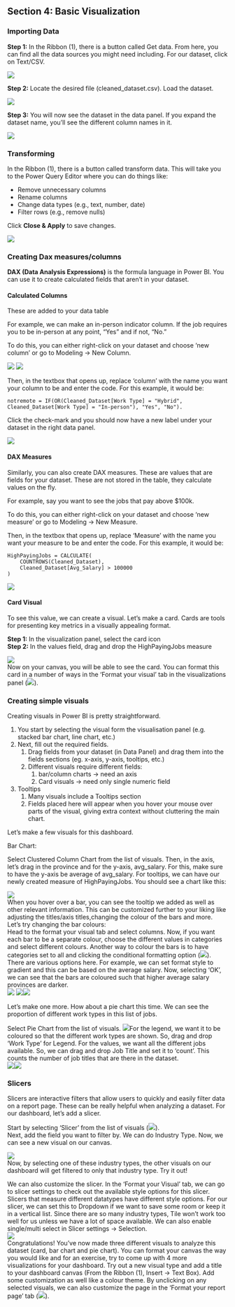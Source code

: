 ## **Section 4: Basic Visualization**

### **Importing Data**

**Step 1:** In the Ribbon (1), there is a button called Get data. From here, you can find all the data sources you might need including. For our dataset, click on Text/CSV. 

![](section-4-images/get-data-csv.png)

**Step 2:** Locate the desired file (cleaned_dataset.csv). Load the dataset. 

![](section-4-images/load.png) 

**Step 3:** You will now see the dataset in the data panel. If you expand the dataset name, you’ll see the different column names in it.   

![](section-4-images/see-data-in-panel.png)

### **Transforming** 

In the Ribbon (1), there is a button called transform data. This will take you to the Power Query Editor where you can do things like: 

- Remove unnecessary columns  
- Rename columns  
- Change data types (e.g., text, number, date)  
- Filter rows (e.g., remove nulls)

Click **Close & Apply** to save changes.

![](section-4-images/transforming.png)

### **Creating Dax measures/columns**

**DAX (Data Analysis Expressions)** is the formula language in Power BI. You can use it to create calculated fields that aren’t in your dataset.

#### Calculated Columns  

These are added to your data table  

For example, we can make an in-person indicator column. If the job requires you to be in-person at any point, “Yes” and if not, “No.”

To do this, you can either right-click on your dataset and choose ‘new column’ or go to Modeling → New Column. 

![](section-4-images/newcolumn.png)
![](section-4-images/newcolumnv2.png) 

Then, in the textbox that opens up, replace ‘column’ with the name you want your column to be and enter the code. For this example, it would be: 

```dax
notremote = IF(OR(Cleaned_Dataset[Work Type] = "Hybrid", Cleaned_Dataset[Work Type] = "In-person"), "Yes", "No").  
```

Click the check-mark and you should now have a new label under your dataset in the right data panel.   
 
![](section-4-images/notremote.png)

#### DAX Measures 

Similarly, you can also create DAX measures. These are values that are fields for your dataset. These are not stored in the table, they calculate values on the fly.

For example, say you want to see the jobs that pay above $100k. 

To do this, you can either right-click on your dataset and choose ‘new measure’ or go to Modeling → New Measure. 

Then, in the textbox that opens up, replace ‘Measure’ with the name you want your measure to be and enter the code. For this example, it would be: 

```dax
HighPayingJobs = CALCULATE(
    COUNTROWS(Cleaned_Dataset),
    Cleaned_Dataset[Avg_Salary] > 100000
)
```

![](section-4-images/highpayingjobs.png)

#### Card Visual

To see this value, we can create a visual. Let’s make a card. Cards are tools for presenting key metrics in a visually appealing format. 

**Step 1:** In the visualization panel, select the card icon  
**Step 2:** In the values field, drag and drop the HighPayingJobs measure

![](section-4-images/dragdrophighpayingjobs.png)  
Now on your canvas, you will be able to see the card. You can format this card in a number of ways in the ‘Format your visual’ tab in the visualizations panel (![](section-4-images/visualizationspanel.png)). 

### **Creating simple visuals**

Creating visuals in Power BI is pretty straightforward. 

1. You start by selecting the visual form the visualisation panel (e.g. stacked bar chart, line chart, etc.)   
2. Next, fill out the required fields.   
   1. Drag fields from your dataset (in Data Panel) and drag them into the fields sections (eg. x-axis, y-axis, tooltips, etc.)  
   2. Different visuals require different fields:  
      1. bar/column charts → need an axis  
      2. Card visuals → need only single numeric field  
3. Tooltips  
   1. Many visuals include a Tooltips section  
   2. Fields placed here will appear when you hover your mouse over parts of the visual, giving extra context without cluttering the main chart.

Let’s make a few visuals for this dashboard. 

Bar Chart:

Select Clustered Column Chart from the list of visuals. Then, in the axis, let’s drag in the province and for the y-axis, avg\_salary. For this, make sure to have the y-axis be average of avg\_salary. For tooltips, we can have our newly created measure of HighPayingJobs. You should see a chart like this: 

![](section-4-images/barchart.png)  
When you hover over a bar, you can see the tooltip we added as well as other relevant information. This can be customized further to your liking like adjusting the titles/axis titles,changing the colour of the bars and more. Let’s try changing the bar colours:   
Head to the format your visual tab and select columns. Now, if you want each bar to be a separate colour, choose the different values in categories and select different colours. Another way to colour the bars is to have categories set to all and clicking the conditional formatting option (![](section-4-images/fx.png)). There are various options here. For example, we can set format style to gradient and this can be based on the average salary. Now, selecting ‘OK’, we can see that the bars are coloured such that higher average salary provinces are darker.    
![](section-4-images/selectbarchart.png) 
![](section-4-images/colourbarchart.png)![](section-4-images/colouredchart.png)

Let’s make one more. How about a pie chart this time. We can see the proportion of different work types in this list of jobs. 

Select Pie Chart from the list of visuals. ![](section-4-images/piechartlogo.png)For the legend, we want it to be coloured so that the different work types are shown. So, drag and drop ‘Work Type’ for Legend. For the values, we want all the different jobs available. So, we can drag and drop Job Title and set it to ‘count’. This counts the number of job titles that are there in the dataset.   
![](section-4-images/piechartfields.png)![](section-4-images/piechart.png)

### **Slicers**

Slicers are interactive filters that allow users to quickly and easily filter data on a report page. These can be really helpful when analyzing a dataset. For our dashboard, let’s add a slicer. 

Start by selecting ‘Slicer’ from the list of visuals (![](section-4-images/slicerlogo.png)).  
Next, add the field you want to filter by. We can do Industry Type. Now, we can see a new visual on our canvas. 

![](section-4-images/industrytype.png)  
Now, by selecting one of these industry types, the other visuals on our dashboard will get filtered to only that industry type. Try it out\! 

We can also customize the slicer. In the ‘Format your Visual’ tab, we can go to slicer settings to check out the available style options for this slicer. Slicers that measure different datatypes have different style options. For our slicer, we can set this to Dropdown if we want to save some room or keep it in a vertical list. Since there are so many industry types, Tile won’t work too well for us unless we have a lot of space available. We can also enable single/multi select in Slicer settings → Selection.   
![](section-4-images/sliceroptions.png)  
Congratulations\! You’ve now made three different visuals to analyze this dataset (card, bar chart and pie chart). You can format your canvas the way you would like and for an exercise, try to come up with 4 more visualizations for your dashboard. Try out a new visual type and add a title to your dashboard canvas (From the Ribbon (1), Insert → Text Box). Add some customization as well like a colour theme. By unclicking on any selected visuals, we can also customize the page in the ‘Format your report page’ tab (![](section-4-images/formatlogo.png)).